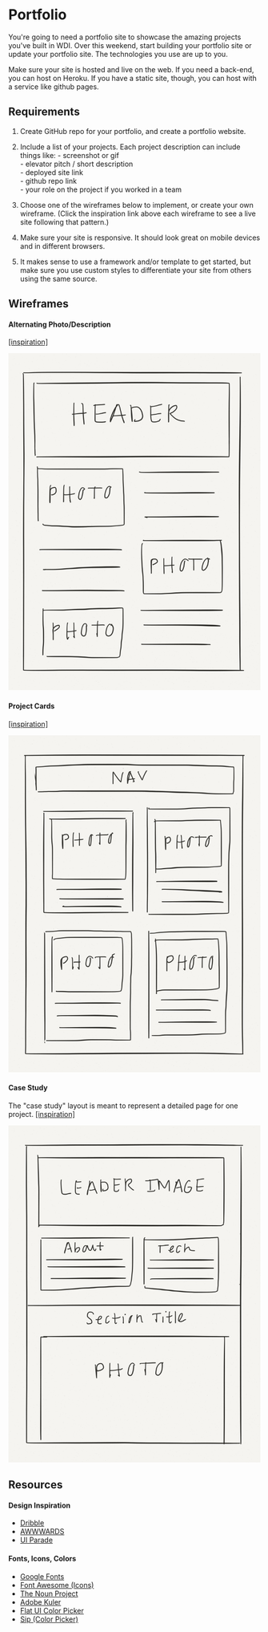 # Portfolio

You're going to need a portfolio site to showcase the amazing projects you've built in WDI. Over this weekend, start building your portfolio site or update your portfolio site.  The technologies you use are up to you.

Make sure your site is hosted and live on the web.  If you need a back-end, you can host on Heroku.  If you have a static site, though, you can host with a service like github pages.  

## Requirements

  1. Create GitHub repo for your portfolio, and create a portfolio website.

  2. Include a list of your projects.  Each project description can include things like:
    - screenshot or gif  
    - elevator pitch / short description  
    - deployed site link  
    - github repo link    
    - your role on the project if you worked in a team  

  3. Choose one of the wireframes below to implement, or create your own wireframe.  (Click the inspiration link above each wireframe to see a live site following that pattern.)

  4. Make sure your site is responsive. It should look great on mobile devices and in different browsers.

  5. It makes sense to use a framework and/or template to get started, but make sure you use custom styles to differentiate your site from others using the same source.

## Wireframes

#### Alternating Photo/Description
  [[inspiration]](http://www.randallleung.com)

  ![](wireframes/photo_description.png)

#### Project Cards
  [[inspiration]](http://www.nicolastarier.com)

  ![](wireframes/project_cards.png)

#### Case Study
  The "case study" layout is meant to represent a detailed page for one project. [[inspiration]](http://haraldurthorleifsson.com/googleplus)

  ![](wireframes/case_study.png)

## Resources

#### Design Inspiration
  * [Dribble](https://dribbble.com)
  * [AWWWARDS](http://www.awwwards.com/websites/portfolio)
  * [UI Parade](http://www.uiparade.com)

#### Fonts, Icons, Colors
  * [Google Fonts](https://www.google.com/fonts)
  * [Font Awesome (Icons)](http://fortawesome.github.io/Font-Awesome/icons)
  * [The Noun Project](https://thenounproject.com)
  * [Adobe Kuler](https://color.adobe.com/explore/newest)
  * [Flat UI Color Picker](http://www.flatuicolorpicker.com)
  * [Sip (Color Picker)](https://itunes.apple.com/us/app/sip/id507257563)
